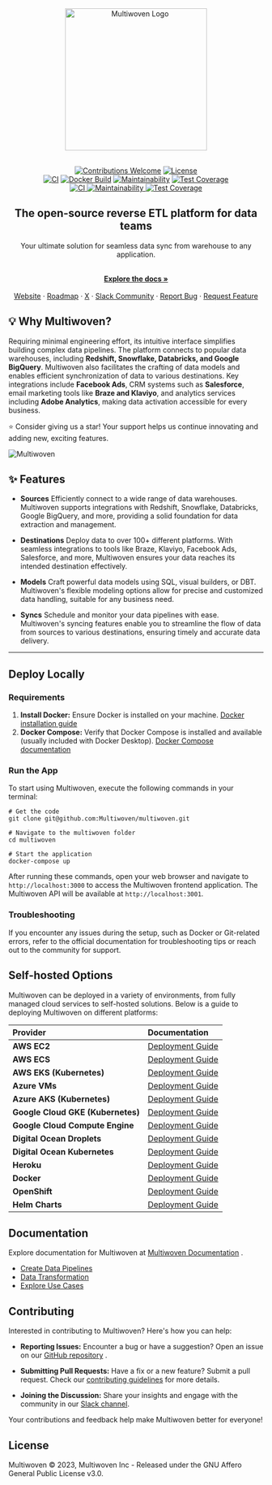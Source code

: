 <div align="center">
  <a href="https://multiwoven.com?utm_source=github" target="_blank">
    <img alt="Multiwoven Logo" src="https://framerusercontent.com/images/QI2W5kDjl2HGKnAISsV9WVxcR0I.png?scale-down-to=512" width="280"/>
  </a>
</div>

<br/>

<p align="center">
   <a href="https://github.com/Multiwoven/multiwoven"><img src="https://img.shields.io/badge/Contributions-welcome-brightgreen.svg" alt="Contributions Welcome"></a>
   <a href="https://github.com/Multiwoven/multiwoven/blob/main/LICENSE"><img src="https://img.shields.io/badge/license-AGPLv3-purple" alt="License"></a>
   <br />
   <a href="https://github.com/Multiwoven/multiwoven-server/actions/workflows/ci.yml"><img src="https://github.com/Multiwoven/multiwoven-server/actions/workflows/ci.yml/badge.svg" alt="CI"></a>
   <a href="https://github.com/Multiwoven/multiwoven-server/actions/workflows/docker-build.yml"><img src="https://github.com/Multiwoven/multiwoven-server/actions/workflows/docker-build.yml/badge.svg" alt="Docker Build"></a>
   <a href="https://codeclimate.com/repos/657bb07835753500df74ff6a/maintainability"><img src="https://api.codeclimate.com/v1/badges/5f5a5f94f8c86a1fb02b/maintainability" alt="Maintainability"></a>
   <a href="https://codeclimate.com/repos/657bb07835753500df74ff6a/test_coverage"><img src="https://api.codeclimate.com/v1/badges/5f5a5f94f8c86a1fb02b/test_coverage" alt="Test Coverage"></a>
   <br />
   <a href="https://github.com/Multiwoven/multiwoven-integrations/actions/workflows/ci.yml">
    <img src="https://github.com/Multiwoven/multiwoven-integrations/actions/workflows/ci.yml/badge.svg" alt="CI">
   </a>
   <a href="https://codeclimate.com/repos/657d0a2a60265a2f2155ffca/maintainability">
    <img src="https://api.codeclimate.com/v1/badges/d841270f1f7a966043c1/maintainability" alt="Maintainability">
   </a>
   <a href="https://codeclimate.com/repos/657d0a2a60265a2f2155ffca/test_coverage">
      <img src="https://api.codeclimate.com/v1/badges/d841270f1f7a966043c1/test_coverage" alt="Test Coverage">
   </a>
</p>

<h2 align="center">The open-source reverse ETL platform for data teams</h2>

<div align="center">Your ultimate solution for seamless data sync from warehouse to any application.</div>

<p align="center">
    <br />
    <a href="https://docs.multiwoven.com" rel=""><strong>Explore the docs »</strong></a>
    <br />

  <br/>
    <a href="https://multiwoven.com">Website</a>
    ·
    <a href="https://roadmap.multiwoven.com">Roadmap</a>
    ·
    <a href="https://twitter.com/multiwoven">X</a>
    ·
    <a href="https://multiwoven.com">Slack Community</a>
    ·
    <a href="https://github.com/Multiwoven/multiwoven/issues/new">Report Bug</a>
    ·
    <a href="https://github.com/Multiwoven/multiwoven/issues/new">Request Feature</a>
  </p>

## 💡 Why Multiwoven?
<p>
Requiring minimal engineering effort, its intuitive interface simplifies building complex data pipelines. The platform connects to popular data warehouses, including <b>Redshift, Snowflake, Databricks, and Google BigQuery</b>. Multiwoven also facilitates the crafting of data models and enables efficient synchronization of data to various destinations. Key integrations include <b>Facebook Ads</b>, CRM systems such as <b>Salesforce</b>, email marketing tools like <b>Braze and Klaviyo</b>, and analytics services including <b>Adobe Analytics</b>, making data activation accessible for every business.
</p>

<p>⭐ Consider giving us a star! Your support helps us continue innovating and adding new, exciting features.</p>

<img alt="Multiwoven" src="https://github.com/Multiwoven/multiwoven/assets/1298480/8ed5e37e-cba4-4b74-9f70-9c2bbbc11524">

## ✨ Features
- **Sources**
Efficiently connect to a wide range of data warehouses. Multiwoven supports integrations with Redshift, Snowflake, Databricks, Google BigQuery, and more, providing a solid foundation for data extraction and management.

- **Destinations**
Deploy data to over 100+ different platforms. With seamless integrations to tools like Braze, Klaviyo, Facebook Ads, Salesforce, and more, Multiwoven ensures your data reaches its intended destination effectively.

- **Models**
Craft powerful data models using SQL, visual builders, or DBT. Multiwoven's flexible modeling options allow for precise and customized data handling, suitable for any business need.

- **Syncs**
Schedule and monitor your data pipelines with ease. Multiwoven's syncing features enable you to streamline the flow of data from sources to various destinations, ensuring timely and accurate data delivery.

<hr>

## Deploy Locally

### Requirements 
1. **Install Docker:**  Ensure Docker is installed on your machine. [Docker installation guide](https://docs.docker.com/get-docker/) 
2. **Docker Compose:**  Verify that Docker Compose is installed and available (usually included with Docker Desktop). [Docker Compose documentation](https://docs.docker.com/compose/)

### Run the App

To start using Multiwoven, execute the following commands in your terminal:

```
# Get the code
git clone git@github.com:Multiwoven/multiwoven.git

# Navigate to the multiwoven folder
cd multiwoven

# Start the application
docker-compose up
```

After running these commands, open your web browser and navigate to `http://localhost:3000` to access the Multiwoven frontend application. The Multiwoven API will be available at `http://localhost:3001`.

### Troubleshooting

If you encounter any issues during the setup, such as Docker or Git-related errors, refer to the official documentation for troubleshooting tips or reach out to the community for support.

## Self-hosted Options

Multiwoven can be deployed in a variety of environments, from fully managed cloud services to self-hosted solutions. Below is a guide to deploying Multiwoven on different platforms:

| Provider | Documentation |
|:---------|:--------------|
| **AWS EC2** | [Deployment Guide](#) |
| **AWS ECS** | [Deployment Guide](#) |
| **AWS EKS (Kubernetes)** | [Deployment Guide](#) |
| **Azure VMs** | [Deployment Guide](#) |
| **Azure AKS (Kubernetes)** | [Deployment Guide](#) |
| **Google Cloud GKE (Kubernetes)** | [Deployment Guide](#) |
| **Google Cloud Compute Engine** | [Deployment Guide](#) |
| **Digital Ocean Droplets** | [Deployment Guide](#) |
| **Digital Ocean Kubernetes** | [Deployment Guide](#) |
| **Heroku** | [Deployment Guide](#) |
| **Docker** | [Deployment Guide](#) |
| **OpenShift** | [Deployment Guide](#) |
| **Helm Charts** | [Deployment Guide](#) |

## Documentation

Explore documentation for Multiwoven at [Multiwoven Documentation](https://docs.multiwoven.com/) . 
- [Create Data Pipelines](https://docs.multiwoven.com/)
- [Data Transformation](https://docs.multiwoven.com/)
- [Explore Use Cases](https://docs.multiwoven.com/)


## Contributing

Interested in contributing to Multiwoven? Here's how you can help: 

- **Reporting Issues:**  Encounter a bug or have a suggestion? Open an issue on our [GitHub repository](https://github.com/Multiwoven/multiwoven/issues) . 

- **Submitting Pull Requests:**  Have a fix or a new feature? Submit a pull request. Check our [contributing guidelines](https://docs.multiwoven.com/docs/contributing)  for more details. 

- **Joining the Discussion:**  Share your insights and engage with the community in our [Slack channel](#).

Your contributions and feedback help make Multiwoven better for everyone!

## License
Multiwoven © 2023, Multiwoven Inc - Released under the GNU Affero General Public License v3.0.
